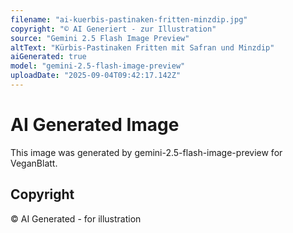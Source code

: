 ```yaml
---
filename: "ai-kuerbis-pastinaken-fritten-minzdip.jpg"
copyright: "© AI Generiert - zur Illustration"
source: "Gemini 2.5 Flash Image Preview"
altText: "Kürbis-Pastinaken Fritten mit Safran und Minzdip"
aiGenerated: true
model: "gemini-2.5-flash-image-preview"
uploadDate: "2025-09-04T09:42:17.142Z"
---
```


# AI Generated Image

This image was generated by gemini-2.5-flash-image-preview for VeganBlatt.

## Copyright
© AI Generated - for illustration
